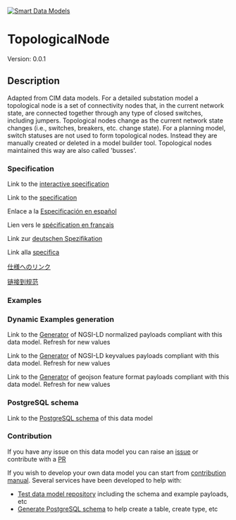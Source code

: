 [![Smart Data Models](https://smartdatamodels.org/wp-content/uploads/2022/01/SmartDataModels_logo.png "Logo")](https://smartdatamodels.org)
# TopologicalNode
Version: 0.0.1

## Description 

Adapted from CIM data models. For a detailed substation model a topological node is a set of connectivity nodes that, in the current network state, are connected together through any type of closed switches, including  jumpers. Topological nodes change as the current network state changes (i.e., switches, breakers, etc. change state). For a planning model, switch statuses are not used to form topological nodes. Instead they are manually created or deleted in a model builder tool. Topological nodes maintained this way are also called 'busses'.
### Specification

Link to the [interactive specification](https://swagger.lab.fiware.org/?url=https://smart-data-models.github.io/dataModel.EnergyCIM/TopologicalNode/swagger.yaml)

Link to the [specification](https://github.com/smart-data-models/dataModel.EnergyCIM/blob/master/TopologicalNode/doc/spec.md)

Enlace a la [Especificación en español](https://github.com/smart-data-models/dataModel.EnergyCIM/blob/master/TopologicalNode/doc/spec_ES.md)

Lien vers le [spécification en français](https://github.com/smart-data-models/dataModel.EnergyCIM/blob/master/TopologicalNode/doc/spec_FR.md)

Link zur [deutschen Spezifikation](https://github.com/smart-data-models/dataModel.EnergyCIM/blob/master/TopologicalNode/doc/spec_DE.md)

Link alla [specifica](https://github.com/smart-data-models/dataModel.EnergyCIM/blob/master/TopologicalNode/doc/spec_IT.md)

[仕様へのリンク](https://github.com/smart-data-models/dataModel.EnergyCIM/blob/master/TopologicalNode/doc/spec_JA.md)

[链接到规范](https://github.com/smart-data-models/dataModel.EnergyCIM/blob/master/TopologicalNode/doc/spec_ZH.md)
### Examples
### Dynamic Examples generation

Link to the [Generator](https://smartdatamodels.org/extra/ngsi-ld_generator.php?schemaUrl=https://raw.githubusercontent.com/smart-data-models/dataModel.EnergyCIM/master/TopologicalNode/schema.json&email=info@smartdatamodels.org) of NGSI-LD normalized payloads compliant with this data model. Refresh for new values

Link to the [Generator](https://smartdatamodels.org/extra/ngsi-ld_generator_keyvalues.php?schemaUrl=https://raw.githubusercontent.com/smart-data-models/dataModel.EnergyCIM/master/TopologicalNode/schema.json&email=info@smartdatamodels.org) of NGSI-LD keyvalues payloads compliant with this data model. Refresh for new values

Link to the [Generator](https://smartdatamodels.org/extra/geojson_features_generator.php?schemaUrl=https://raw.githubusercontent.com/smart-data-models/dataModel.EnergyCIM/master/TopologicalNode/schema.json&email=info@smartdatamodels.org) of geojson feature format payloads compliant with this data model. Refresh for new values
### PostgreSQL schema

Link to the [PostgreSQL schema](https://github.com/smart-data-models/dataModel.EnergyCIM/blob/master/TopologicalNode/schema.sql) of this data model
### Contribution

 If you have any issue on this data model you can raise an [issue](https://github.com/smart-data-models/dataModel.EnergyCIM/issues)  or contribute with a [PR](https://github.com/smart-data-models/dataModel.EnergyCIM/pulls)

 If you wish to develop your own data model you can start from [contribution manual](https://bit.ly/contribution_manual). Several services have been developed to help with: 
 - [Test data model repository](https://smartdatamodels.org/index.php/data-models-contribution-api/) including the schema and example payloads, etc
 - [Generate PostgreSQL schema](https://smartdatamodels.org/index.php/sql-service/) to help create a table, create type, etc